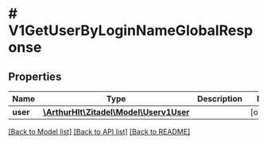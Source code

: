 # # V1GetUserByLoginNameGlobalResponse

## Properties

Name | Type | Description | Notes
------------ | ------------- | ------------- | -------------
**user** | [**\ArthurHlt\Zitadel\Model\Userv1User**](Userv1User.md) |  | [optional]

[[Back to Model list]](../../README.md#models) [[Back to API list]](../../README.md#endpoints) [[Back to README]](../../README.md)
